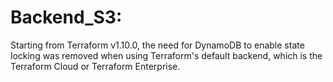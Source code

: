 # Backend_S3:


Starting from Terraform v1.10.0, the need for DynamoDB to enable state locking was removed when using Terraform's default backend,
which is the Terraform Cloud or Terraform Enterprise.
